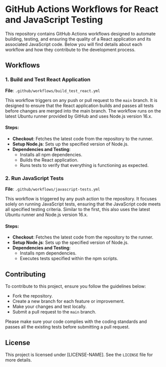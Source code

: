# GitHub Actions Workflows for React and JavaScript Testing

This repository contains GitHub Actions workflows designed to automate building, testing, and ensuring the quality of a React application and its associated JavaScript code. Below you will find details about each workflow and how they contribute to the development process.

## Workflows

### 1. Build and Test React Application

**File**: `.github/workflows/build_test_react.yml`

This workflow triggers on any push or pull request to the `main` branch. It is designed to ensure that the React application builds and passes all tests before changes are merged into the main branch. The workflow runs on the latest Ubuntu runner provided by GitHub and uses Node.js version 16.x.

#### Steps:
- **Checkout**: Fetches the latest code from the repository to the runner.
- **Setup Node.js**: Sets up the specified version of Node.js.
- **Dependencies and Testing**:
  - Installs all npm dependencies.
  - Builds the React application.
  - Runs tests to verify that everything is functioning as expected.

### 2. Run JavaScript Tests

**File**: `.github/workflows/javascript-tests.yml`

This workflow is triggered by any push action to the repository. It focuses solely on running JavaScript tests, ensuring that the JavaScript code meets all specified testing criteria. Similar to the first, this also uses the latest Ubuntu runner and Node.js version 16.x.

#### Steps:
- **Checkout**: Fetches the latest code from the repository to the runner.
- **Setup Node.js**: Sets up the specified version of Node.js.
- **Dependencies and Testing**:
  - Installs npm dependencies.
  - Executes tests specified within the npm scripts.

## Contributing

To contribute to this project, ensure you follow the guidelines below:
- Fork the repository.
- Create a new branch for each feature or improvement.
- Make your changes and test locally.
- Submit a pull request to the `main` branch.

Please make sure your code complies with the coding standards and passes all the existing tests before submitting a pull request.

## License

This project is licensed under [LICENSE-NAME]. See the `LICENSE` file for more details.

